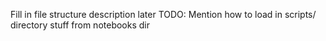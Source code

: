 Fill in file structure description later
TODO: Mention how to load in scripts/ directory stuff from notebooks dir